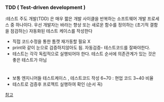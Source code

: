 ### TDD ( Test-driven development )
:테스트 주도 개발(TDD) 은 매우 짧은 개발 사이클을 반복하는 소프트웨어 개발 프로세스 중 하나이다. 우선 개발자는 바라는 향상 또는 새로운 함수를 정의하는 (초기적 결함을 점검하는) 자동화된 테스트 케이스를 작성한다

- 직접 코드수정을 통한 톰캣 재가동할 필요 X
- print와 같이 눈으로 검증하지않아도 됨. 자동검증- 테스트코드를 잘짜야한다. 
- 테스트는 각각 독립적으로 실행되어야 한다. 테스트 순서에 의존관계가 있는 것은 좋은 테스트가 아님
#
- 보통 엔지니어들 테스트케이스 , 테스트코드 작성 6~70 : 현업 코드 3~40 비율 
- 테스트로 검증후 프로젝트 실행하여 확인 (순서 꼭)

[참고](https://repo.yona.io/doortts/blog/issue/1)